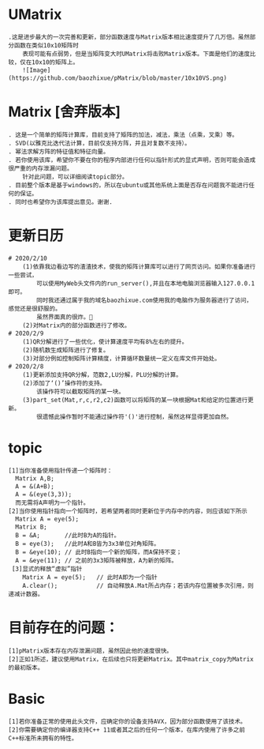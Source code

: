 # UMatrix
    .这是进步最大的一次完善和更新，部分函数速度与Matrix版本相比速度提升了几万倍。虽然部分函数在类似10x10矩阵时
        表现可能有点弱势，但是当矩阵变大时UMatrix将击败Matrix版本。下面是他们的速度比较，仅在10x10的矩阵上。
        ![Image](https://github.com/baozhixue/pMatrix/blob/master/10x10VS.png)

# Matrix [舍弃版本]
    . 这是一个简单的矩阵计算库，目前支持了矩阵的加法，减法，乘法（点乘，叉乘）等。
    . SVD(以雅克比迭代法计算，目前仅支持方阵，并且对复数不支持）。
    . 幂法求解方阵的特征值和特征向量。
    . 若你使用该库，希望你不要在你的程序内部进行任何以指针形式的显式声明，否则可能会造成很严重的内存泄漏问题。
        针对此问题，可以详细阅读topic部分。
    . 目前整个版本是基于windows的，所以在ubuntu或其他系统上面是否存在问题我不能进行任何的保证。
    . 同时也希望你为该库提出意见。谢谢.

# 更新日历
    # 2020/2/10
        (1)依靠我边看边写的渣渣技术，使我的矩阵计算库可以进行了网页访问。如果你准备进行一些尝试，
            可以使用MyWeb头文件内的run_server(),并且在本地电脑浏览器输入127.0.0.1即可。
            同时我还通过属于我的域名baozhixue.com使用我的电脑作为服务器进行了访问，感觉还是很舒服的。
            虽然界面真的很炸。🙂
        (2)对Matrix内的部分函数进行了修改。
    # 2020/2/9
        (1)QR分解进行了一些优化，使计算速度平均有8%左右的提升。
        (2)随机数生成矩阵进行了修复。
        (3)对部分例如控制矩阵计算精度，计算循环数量统一定义在库文件开始处。
    # 2020/2/8
        (1)更新添加支持QR分解，范数2,LU分解，PLU分解的计算。
        (2)添加了‘()’操作符的支持。
            该操作符可以截取矩阵的某一块。
        (3)part_set(Mat,r,c,r2,c2)函数可以将矩阵的某一块根据Mat和给定的位置进行更新。
            很遗憾此操作暂时不能通过操作符'()'进行控制，虽然这样显得更加自然。

# topic
    [1]当你准备使用指针传递一个矩阵时：
      Matrix A,B;
      A = &(A+B);
      A = &(eye(3,3));
      而无需将A声明为一个指针。
    [2]当你使用指针指向一个矩阵时，若希望两者同时更新位于内存中的内容，则应该如下所示
      Matrix A = eye(5);
      Matrix B;
      B = &A;       //此时B为A的指针。
      B = eye(3);   //此时A和B皆为3x3单位对角矩阵。
      B = &eye(10); // 此时B指向一个新的矩阵，而A保持不变；
      A = &eye(11); // 之前的3x3矩阵被释放，A为新的矩阵。
     [3]显式的释放“虚拟”指针
        Matrix A = eye(5);   // 此时A即为一个指针
        A.clear();           // 自动释放A.Mat所占内存；若该内存位置被多次引用，则递减计数器。

# 目前存在的问题：
    [1]pMatrix版本存在内存泄漏问题，虽然因此他的速度很快。
    [2]正如1所述，建议使用Matrix，在后续也只将更新Matrix。其中matrix_copy为Matrix的最初版本。

# Basic
    [1]若你准备正常的使用此头文件，应确定你的设备支持AVX，因为部分函数使用了该技术。
    [2]你需要确定你的编译器支持C++ 11或者其之后的任何一个版本，在库内使用了许多之前C++标准所未拥有的特性。
